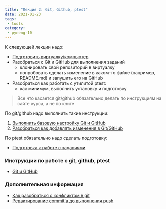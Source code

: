 ```yaml
---
title: "Лекция 2: Git, Github, ptest"
date: 2021-01-23
tags:
 - tools
category:
 - pyneng-10
---
```



К следующей лекции надо:

* [Подготовить виртуалку/компьютер](https://pyneng.github.io/docs/course-vm/)
* Разобраться с Git и GitHub для выполнения заданий
  * клонировать свой репозиторий в виртуалку
  * попробовать сделать изменение в каком-то файле (например, README.md) и запушить его на GitHub
* Разобраться как работать с утилитой ptest:
  * как минимум, выполнить установку и подготовку

> Все что касается git/github обязательно делать по инструкциям на сайте курса, а не по книге

По git/github надо выполнить такие инструкции:

1. [Выполнить базовую настройку Git и GitHub](https://pyneng.github.io/docs/git-github-setup/)
2. [Разобраться как добавлять изменения в Git/GitHub](https://pyneng.github.io/docs/git-github/)

По ptest обязательно надо сделать подготовку:

* [Подготовка к работе с заданиями](https://pyneng.github.io/docs/ptest-prepare/)


### Инструкции по работе с git, github, ptest

* [Git и GitHub](https://pyneng.github.io/docs/git-github-course/)


### Дополнительная информация

* [Как разобраться с конфликтом в git](https://pyneng.github.io/docs/git-conflict/)
* [Редактирование commit'а до выполнения push](https://pyneng.github.io/docs/git-edit-commit)


